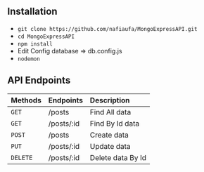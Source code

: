 ## Installation

- `git clone https://github.com/nafiaufa/MongoExpressAPI.git`
- `cd MongoExpressAPI`
- `npm install`
- Edit Config database => db.config.js
- `nodemon`


## API Endpoints

| Methods  | Endpoints             | Description                                                           |
| :------- | :-------------------  | :---------------------------------------------------------------------|                                                
| `GET`    | /posts               | Find All data                                                          |
| `GET`    | /posts/:id           | Find By Id data                                                        |
| `POST`   | /posts               | Create data                                                            |
| `PUT`    | /posts/:id           | Update data                                                            |
| `DELETE` | /posts/:id           | Delete data By Id                                                      |
 

